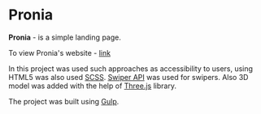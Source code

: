 # Pronia
**Pronia** - is a simple landing page. <br/>

To view Pronia's website - [link](https://danilnefedov.github.io/Pronia/)

In this project was used such approaches as accessibility to users, using HTML5 was also used [SCSS](https://sass-lang.com/). [Swiper API](https://swiperjs.com/) was used for swipers. Also 3D model was added with the help of [Three.js](https://threejs.org/) library.

The project was built using [Gulp](https://gulpjs.com/).
